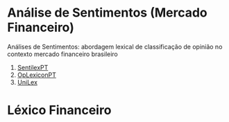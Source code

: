 # Análise de Sentimentos (Mercado Financeiro)

Análises de Sentimentos: abordagem lexical de classificação de opinião no contexto mercado financeiro brasileiro

1. [SentilexPT](http://xldb.fc.ul.pt/wiki/SentiLex-PT01)
2. [OpLexiconPT](http://ontolp.inf.pucrs.br/Recursos/downloads-OpLexicon.php)
3. [UniLex](https://dicionariounilex.wixsite.com/unilex)

# Léxico Financeiro

